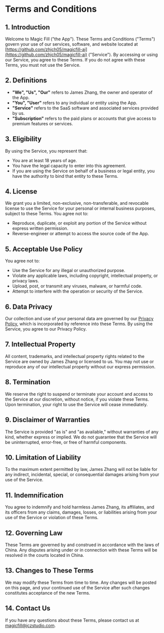 # **Terms and Conditions**

## **1. Introduction**

Welcome to Magic Fill ("the App"). These Terms and Conditions ("Terms") govern your use of our services, software, and website located at [https://github.com/zhjch05/magicfill-ai](https://github.com/zhjch05/magicfill-ai) ("Service"). By accessing or using our Service, you agree to these Terms. If you do not agree with these Terms, you must not use the Service.

## **2. Definitions**

- **"We", "Us", "Our"** refers to James Zhang, the owner and operator of the App.
- **"You", "User"** refers to any individual or entity using the App.
- **"Service"** refers to the SaaS software and associated services provided by us.
- **"Subscription"** refers to the paid plans or accounts that give access to premium features or services.

## **3. Eligibility**

By using the Service, you represent that:

- You are at least 18 years of age.
- You have the legal capacity to enter into this agreement.
- If you are using the Service on behalf of a business or legal entity, you have the authority to bind that entity to these Terms.

## **4. License**

We grant you a limited, non-exclusive, non-transferable, and revocable license to use the Service for your personal or internal business purposes, subject to these Terms. You agree not to:

- Reproduce, duplicate, or exploit any portion of the Service without express written permission.
- Reverse-engineer or attempt to access the source code of the App.

## **5. Acceptable Use Policy**

You agree not to:

- Use the Service for any illegal or unauthorized purpose.
- Violate any applicable laws, including copyright, intellectual property, or privacy laws.
- Upload, post, or transmit any viruses, malware, or harmful code.
- Attempt to interfere with the operation or security of the Service.

## **6. Data Privacy**

Our collection and use of your personal data are governed by our [Privacy Policy](privacy-policy.md), which is incorporated by reference into these Terms. By using the Service, you agree to our Privacy Policy.

## **7. Intellectual Property**

All content, trademarks, and intellectual property rights related to the Service are owned by James Zhang or licensed to us. You may not use or reproduce any of our intellectual property without our express permission.

## **8. Termination**

We reserve the right to suspend or terminate your account and access to the Service at our discretion, without notice, if you violate these Terms. Upon termination, your right to use the Service will cease immediately.

## **9. Disclaimer of Warranties**

The Service is provided "as is" and "as available," without warranties of any kind, whether express or implied. We do not guarantee that the Service will be uninterrupted, error-free, or free of harmful components.

## **10. Limitation of Liability**

To the maximum extent permitted by law, James Zhang will not be liable for any indirect, incidental, special, or consequential damages arising from your use of the Service.

## **11. Indemnification**

You agree to indemnify and hold harmless James Zhang, its affiliates, and its officers from any claims, damages, losses, or liabilities arising from your use of the Service or violation of these Terms.

## **12. Governing Law**

These Terms are governed by and construed in accordance with the laws of China. Any disputes arising under or in connection with these Terms will be resolved in the courts located in China.

## **13. Changes to These Terms**

We may modify these Terms from time to time. Any changes will be posted on this page, and your continued use of the Service after such changes constitutes acceptance of the new Terms.

## **14. Contact Us**

If you have any questions about these Terms, please contact us at magicfill@jczstudio.com.
